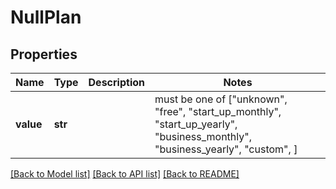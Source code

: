 # NullPlan


## Properties
Name | Type | Description | Notes
------------ | ------------- | ------------- | -------------
**value** | **str** |  |  must be one of ["unknown", "free", "start_up_monthly", "start_up_yearly", "business_monthly", "business_yearly", "custom", ]

[[Back to Model list]](../README.md#documentation-for-models) [[Back to API list]](../README.md#documentation-for-api-endpoints) [[Back to README]](../README.md)



